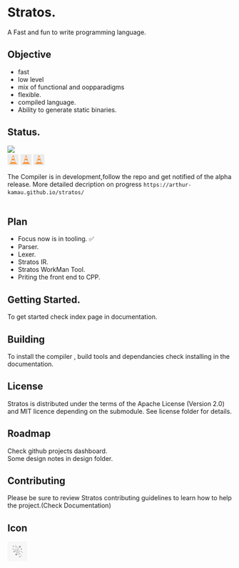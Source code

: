 # Stratos.
A Fast and fun to write programming language.

## Objective

* fast
* low level
* mix of functional and oopparadigms
* flexible.
* compiled language.
* Ability to generate static binaries.

## Status.
<img src="https://img.shields.io/badge/Status-In%20Development-green?style=for-the-badge&logo=appveyor">
<br>
<img src="./icons/work.jpeg" height="25">

<img src="./icons/work.jpeg" height="25">

<img src="./icons/work.jpeg" height="25">

The Compiler is in development,follow the repo and get notified of the alpha release.
More detailed decription on progress `https://arthur-kamau.github.io/stratos/`
<br>
<br>

## Plan  <br>

- Focus now is in tooling. ✅
- Parser.
- Lexer.
- Stratos IR.
- Stratos WorkMan Tool.
- Priting the front end to CPP.
  

## Getting Started.
To get started check index page in documentation.


## Building
To install the compiler , build tools and dependancies check installing in the documentation.
  

## License
Stratos is distributed under the terms of the Apache License (Version 2.0) and MIT licence depending on the submodule. See license folder for details.

## Roadmap
Check github projects dashboard.<br>
Some design notes in design folder.


## Contributing 
Please be sure to review Stratos contributing guidelines to learn how to help the project.(Check Documentation)

## Icon
<p align="left">
<img height="45" src="./icons/images.jpg"/>
</p>





